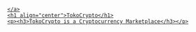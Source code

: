 <p align="center">
    <a href="https://github.com/yiisoft" target="_blank">
        
    </a>
    <h1 align="center">TokoCrypto</h1>
    <p><h3>TokoCrypto is a Cryptocurrency Marketplace</h3></p>
</p>


